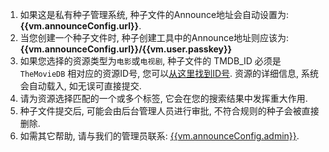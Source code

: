 1. 如果这是私有种子管理系统, 种子文件的Announce地址会自动设置为: __{{vm.announceConfig.url}}__.
1. 当您创建一个种子文件时, 种子创建工具中的Announce地址则应该为: __{{vm.announceConfig.url}}/{{vm.user.passkey}}__
1. 如果您选择的资源类型为`电影`或`电视剧`, 种子文件的 TMDB_ID 必须是 `TheMovieDB` 相对应的资源ID号,
您可以[从这里找到ID号]({{vm.tmdbConfig.tmdbHome}}). 资源的详细信息, 系统会自动载入, 如无误可直接提交.
1. 请为资源选择匹配的一个或多个标签, 它会在您的搜索结果中发挥重大作用.
1. 种子文件提交后, 可能会由后台管理人员进行审批, 不符合规则的种子会被直接删除.
1. 如需其它帮助, 请与我们的管理员联系: [{{vm.announceConfig.admin}}](mailto:{{vm.announceConfig.admin}}).